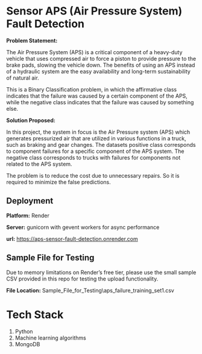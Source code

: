 
# Sensor APS (Air Pressure System) Fault Detection
**Problem Statement:**

The Air Pressure System (APS) is a critical component of a heavy-duty vehicle that uses compressed air to force a piston to provide pressure to the brake pads, slowing the vehicle down. The benefits of using an APS instead of a hydraulic system are the easy availability and long-term sustainability of natural air.

This is a Binary Classification problem, in which the affirmative class indicates that the failure was caused by a certain component of the APS, while the negative class indicates that the failure was caused by something else.

**Solution Proposed:**

In this project, the system in focus is the Air Pressure system (APS) which generates pressurized air that are utilized in various functions in a truck, such as braking and gear changes. The datasets positive class corresponds to component failures for a specific component of the APS system. The negative class corresponds to trucks with failures for components not related to the APS system.

The problem is to reduce the cost due to unnecessary repairs. So it is required to minimize the false predictions.

## Deployment

**Platform:** Render

**Server:** gunicorn with gevent workers for async performance

**url:** https://aps-sensor-fault-detection.onrender.com


## Sample File for Testing
Due to memory limitations on Render’s free tier, please use the small sample CSV provided in this repo for testing the upload functionality.

**File Location:**
Sample_File_for_Testing\aps_failure_training_set1.csv

# Tech Stack
1. Python
2. Machine learning algorithms
3. MongoDB